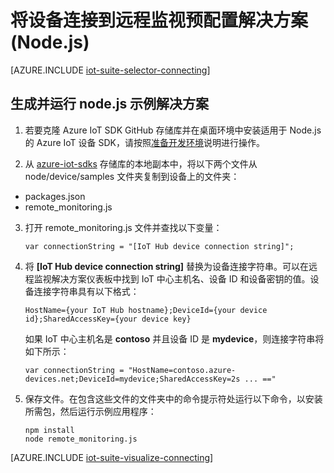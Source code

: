 <properties
   pageTitle="使用 Node.js 连接设备 | Azure"
   description="介绍如何使用以 Node.js 编写的应用程序将设备连接到 Azure IoT 套件预配置远程监视解决方案。"
   services=""
   suite="iot-suite"
   documentationCenter="na"
   authors="dominicbetts"
   manager="timlt"
   editor=""/>  


<tags
   ms.service="iot-suite"
   ms.date="07/14/2016"
   wacn.date="08/22/2016"/>  



# 将设备连接到远程监视预配置解决方案 (Node.js)

[AZURE.INCLUDE [iot-suite-selector-connecting](../../includes/iot-suite-selector-connecting.md)]

## 生成并运行 node.js 示例解决方案

1. 若要克隆 Azure IoT SDK GitHub 存储库并在桌面环境中安装适用于 Node.js 的 Azure IoT 设备 SDK，请按照[准备开发环境][lnk-github-prepare]说明进行操作。

2. 从 [azure-iot-sdks][lnk-github-repo] 存储库的本地副本中，将以下两个文件从 node/device/samples 文件夹复制到设备上的文件夹：

  - packages.json
  - remote\_monitoring.js

3. 打开 remote\_monitoring.js 文件并查找以下变量：

    ```
    var connectionString = "[IoT Hub device connection string]";
    ```

4. 将 **[IoT Hub device connection string]** 替换为设备连接字符串。可以在远程监视解决方案仪表板中找到 IoT 中心主机名、设备 ID 和设备密钥的值。设备连接字符串具有以下格式：

    ```
    HostName={your IoT Hub hostname};DeviceId={your device id};SharedAccessKey={your device key}
    ```

    如果 IoT 中心主机名是 **contoso** 并且设备 ID 是 **mydevice**，则连接字符串将如下所示：

    ```
    var connectionString = "HostName=contoso.azure-devices.net;DeviceId=mydevice;SharedAccessKey=2s ... =="
    ```

5. 保存文件。在包含这些文件的文件夹中的命令提示符处运行以下命令，以安装所需包，然后运行示例应用程序：

    ```
    npm install
    node remote_monitoring.js
    ```

[AZURE.INCLUDE [iot-suite-visualize-connecting](../../includes/iot-suite-visualize-connecting.md)]

[lnk-github-repo]: https://github.com/azure/azure-iot-sdks
[lnk-github-prepare]: https://github.com/Azure/azure-iot-sdks/blob/master/doc/get_started/node-devbox-setup.md

<!---HONumber=Mooncake_0815_2016-->